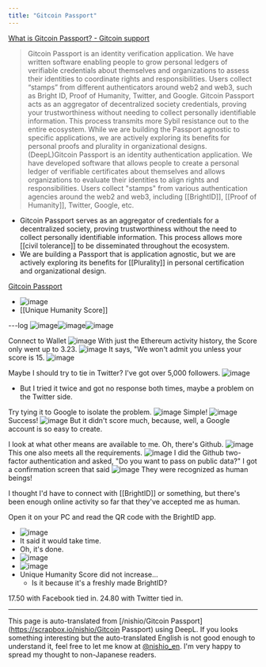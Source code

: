 ```yaml
---
title: "Gitcoin Passport"
---
```


[What is Gitcoin Passport? - Gitcoin support](https://support.gitcoin.co/gitcoin-knowledge-base/gitcoin-passport/what-is-gitcoin-passport)
> Gitcoin Passport​ is an identity verification application. We have written software enabling people to grow personal ledgers of verifiable credentials about themselves and organizations to assess their identities to coordinate rights and responsibilities. Users collect “stamps” from different authenticators around web2 and web3, such as Bright ID, Proof of Humanity, Twitter, and Google.
>  Gitcoin Passport acts as an aggregator of decentralized society credentials, proving your trustworthiness without needing to collect personally identifiable information. This process transmits more Sybil resistance out to the entire ecosystem.
>  While we are building the Passport agnostic to specific applications, we are actively exploring its benefits for personal proofs and plurality in organizational designs.
(DeepL)Gitcoin Passport is an identity authentication application. We have developed software that allows people to create a personal ledger of verifiable certificates about themselves and allows organizations to evaluate their identities to align rights and responsibilities. Users collect "stamps" from various authentication agencies around the web2 and web3, including [[BrightID]], [[Proof of Humanity]], Twitter, Google, etc.
- Gitcoin Passport serves as an aggregator of credentials for a decentralized society, proving trustworthiness without the need to collect personally identifiable information. This process allows more [[civil tolerance]] to be disseminated throughout the ecosystem.
- We are building a Passport that is application agnostic, but we are actively exploring its benefits for [[Plurality]] in personal certification and organizational design.

[Gitcoin Passport](https://passport.gitcoin.co/)
- ![image](https://gyazo.com/2b7d3ebf03e79d7ca43e104bdea88fa9/thumb/1000)
- [[Unique Humanity Score]]


---log
![image](https://gyazo.com/8b76452790d6ce502b1056813cabab97/thumb/1000)![image](https://gyazo.com/5602d69e6e41e004ba508d8648743858/thumb/1000)![image](https://gyazo.com/604391a797e6a9484d853b88c1b2fa5b/thumb/1000)

Connect to Wallet
![image](https://gyazo.com/bf5f0668bacc192c0013f913a45c0863/thumb/1000)
With just the Ethereum activity history, the Score only went up to 3.23.
![image](https://gyazo.com/41f30461d7ce6996ff3e7774f9260fbd/thumb/1000)
It says, "We won't admit you unless your score is 15.
![image](https://gyazo.com/70dcd8ce7aa5815dcc834e15178e4866/thumb/1000)

Maybe I should try to tie in Twitter? I've got over 5,000 followers.
![image](https://gyazo.com/691319d0641a75bb1e9682568cbc520f/thumb/1000)
- But I tried it twice and got no response both times, maybe a problem on the Twitter side.

Try tying it to Google to isolate the problem.
![image](https://gyazo.com/236718f6ad01d299aab3ed60699c6421/thumb/1000)
Simple!
![image](https://gyazo.com/3a4c8222be9df1d4160c7b5f873b6064/thumb/1000)
Success!
![image](https://gyazo.com/99bc6ff05afd1f420afceda4d1c84642/thumb/1000)
But it didn't score much, because, well, a Google account is so easy to create.

I look at what other means are available to me. Oh, there's Github.
![image](https://gyazo.com/070de95615c43645b263ea085113b50f/thumb/1000)
This one also meets all the requirements.
![image](https://gyazo.com/a76a4863ec8ef19208805f155a192ac5/thumb/1000)
I did the Github two-factor authentication and asked, "Do you want to pass on public data?" I got a confirmation screen that said
![image](https://gyazo.com/b51c0f3713479c305c5a2f9bda005163/thumb/1000)
They were recognized as human beings!

I thought I'd have to connect with [[BrightID]] or something, but there's been enough online activity so far that they've accepted me as human.

Open it on your PC and read the QR code with the BrightID app.
- ![image](https://gyazo.com/194edaf79a2365e8a72bac79006743df/thumb/1000)
- It said it would take time.
- Oh, it's done.
- ![image](https://gyazo.com/b0c5f8f41dbdeeb2815638808eaa3f0d/thumb/1000)
- ![image](https://gyazo.com/a3916954f18a305d37e730cd0b7ea82e/thumb/1000)
- Unique Humanity Score did not increase...
    - Is it because it's a freshly made BrightID?

17.50 with Facebook tied in.
24.80 with Twitter tied in.


---
This page is auto-translated from [/nishio/Gitcoin Passport](https://scrapbox.io/nishio/Gitcoin Passport) using DeepL. If you looks something interesting but the auto-translated English is not good enough to understand it, feel free to let me know at [@nishio_en](https://twitter.com/nishio_en). I'm very happy to spread my thought to non-Japanese readers.